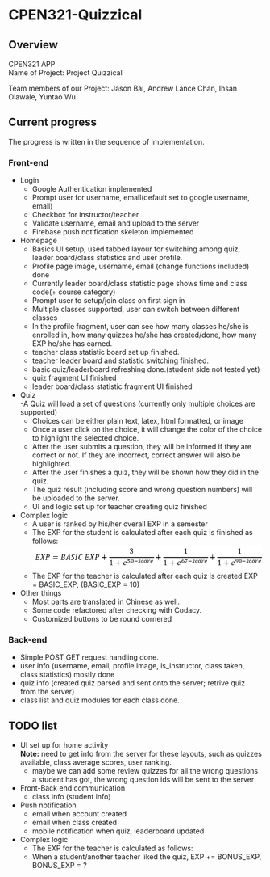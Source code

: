# CPEN321-Quizzical

## Overview
CPEN321 APP  
Name of Project: Project Quizzical  

Team members of our Project: Jason Bai, Andrew Lance Chan, Ihsan Olawale, Yuntao Wu  

## Current progress  

The progress is written in the sequence of implementation.  

### Front-end  
- Login  
    - Google Authentication implemented  
    - Prompt user for username, email(default set to google username, email)  
    - Checkbox for instructor/teacher  
    - Validate username, email and upload to the server  
    - Firebase push notification skeleton implemented  
- Homepage  
    - Basics UI setup, used tabbed layour for switching among quiz, leader board/class statistics and user profile.  
    - Profile page image, username, email (change functions included) done  
    - Currently leader board/class statistic page shows time and class code(+ course category)   
    - Prompt user to setup/join class on first sign in  
    - Multiple classes supported, user can switch between different classes  
    - In the profile fragment, user can see how many classes he/she is enrolled in, how many quizzes he/she has created/done, how many EXP he/she has earned.  
    - teacher class statistic board set up finished.  
    - teacher leader board and statistic switching finished.  
    - basic quiz/leaderboard refreshing done.(student side not tested yet)    
    - quiz fragment UI finished  
    - leader board/class statistic fragment UI finished  
- Quiz  
    -A Quiz will load a set of questions (currently only multiple choices are supported)  
    - Choices can be either plain text, latex, html formatted, or image  
    - Once a user click on the choice, it will change the color of the choice to highlight the selected choice.  
    - After the user submits a question, they will be informed if they are correct or not. If they are incorrect, correct answer will also be highlighted.  
    - After the user finishes a quiz, they will be shown how they did in the quiz.  
    - The quiz result (including score and wrong question numbers) will be uploaded to the server.  
    - UI and logic set up for teacher creating quiz finished    
- Complex logic  
    - A user is ranked by his/her overall EXP in a semester  
    - The EXP for the student is calculated after each quiz is finished as follows:  
        <img src="pics/score_calculation.png"/>  
    - The EXP for the teacher is calculated after each quiz is created EXP = BASIC_EXP, (BASIC_EXP = 10)  
- Other things  
    - Most parts are translated in Chinese as well.  
    - Some code refactored after checking with Codacy.  
    - Customized buttons to be round cornered

### Back-end  
- Simple POST GET request handling done.  
- user info (username, email, profile image, is_instructor, class taken, class statistics) mostly done  
- quiz info (created quiz parsed and sent onto the server; retrive quiz from the server)   
- class list and quiz modules for each class done.  

## TODO list
-  UI set up for home activity  
**Note:** need to get info from the server for these layouts, such as quizzes available, class average scores, user ranking.  
    - maybe we can add some review quizzes for all the wrong questions a student has got, the wrong question ids will be sent to the server  
- Front-Back end communication  
    - class info (student info)   
- Push notification  
    - email when account created  
    - email when class created  
    - mobile notification when quiz, leaderboard updated  
- Complex logic  
    - The EXP for the teacher is calculated as follows:  
    - When a student/another teacher liked the quiz, EXP += BONUS_EXP, BONUS_EXP = ?  
